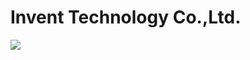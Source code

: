 # Invent Technology Co.,Ltd.

<a href="https://invent.co.th/">
<img src="https://github.com/inventtech/.github/assets/26240331/ee5ec149-43aa-44cb-b3be-55c1ae112a66">
</a>
